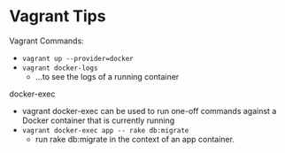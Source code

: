 
Vagrant Tips
====

Vagrant Commands:
* ```vagrant up --provider=docker```
* ```vagrant docker-logs```
  * ...to see the logs of a running container


docker-exec
* vagrant docker-exec can be used to run one-off commands against a Docker container that is currently running
* ```vagrant docker-exec app -- rake db:migrate```
  * run rake db:migrate in the context of an app container.


